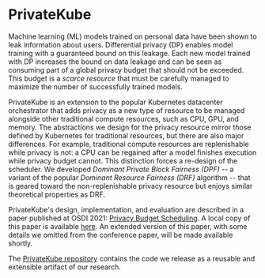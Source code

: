 # PrivateKube


Machine learning (ML) models trained on personal data have been shown to leak information about users. Differential privacy (DP) enables model training with a guaranteed bound on this leakage. Each new model trained with DP increases the bound on data leakage and can be seen as consuming part of a global privacy budget that should not be exceeded. This
budget is a *scarce resource* that must be carefully managed to maximize the number of successfully trained models.

PrivateKube is an extension to the popular Kubernetes datacenter orchestrator that adds privacy as a new type of resource to be managed alongside other traditional compute resources, such as CPU, GPU, and memory.  The abstractions we design for the privacy resource mirror those defined by Kubernetes for traditional resources, but there are also major differences. For example, traditional compute resources are replenishable while privacy is not: a CPU can be regained after a model finishes execution while privacy
budget cannot. This distinction forces a re-design of the scheduler.  We developed *Dominant Private Block Fairness (DPF)* -- a variant of the popular *Dominant Resource Fairness (DRF)* algorithm -- that is geared toward the non-replenishable privacy resource but enjoys similar theoretical properties as DRF.

PrivateKube's design, implementation, and evaluation are described in a paper published at OSDI 2021: [Privacy Budget Scheduling](https://www.usenix.org/conference/osdi21/presentation/luo).  A local copy of this paper is available [here](https://columbia.github.io/PrivateKube/papers/osdi2021privatekube.pdf).  An extended version of this paper, with some details we omitted from the conference paper, will be made available shortly.

The [PrivateKube repository](https://github.com/columbia/PrivateKube) contains the code we release as a reusable and extensible artifact of our research.